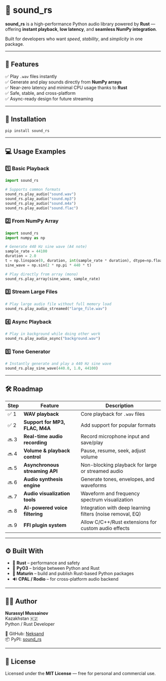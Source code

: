 # 🎵 sound_rs

**sound_rs** is a high-performance Python audio library powered by **Rust** —  
offering **instant playback**, **low latency**, and **seamless NumPy integration**.  

Built for developers who want *speed*, *stability*, and *simplicity* in one package.

---

## 🚀 Features

✅ Play `.wav` files instantly  
✅ Generate and play sounds directly from **NumPy arrays**  
✅ Near-zero latency and minimal CPU usage thanks to **Rust**  
✅ Safe, stable, and cross-platform  
✅ Async-ready design for future streaming  

---

## 🧠 Installation

```bash
pip install sound_rs
```

---

## 💻 Usage Examples

### 1️⃣ Basic Playback
```python
import sound_rs

# Supports common formats
sound_rs.play_audio("sound.wav")
sound_rs.play_audio("sound.mp3")
sound_rs.play_audio("sound.m4a")
sound_rs.play_audio("sound.flac")
```

### 2️⃣ From NumPy Array 
```python
import sound_rs
import numpy as np

# Generate 440 Hz sine wave (A4 note)
sample_rate = 44100
duration = 2.0
t = np.linspace(0, duration, int(sample_rate * duration), dtype=np.float32)
sine_wave = np.sin(2 * np.pi * 440 * t)

# Play directly from array (mono)
sound_rs.play_array(sine_wave, sample_rate)
```

### 3️⃣ Stream Large Files 
```python
# Play large audio file without full memory load
sound_rs.play_audio_streamed("large_file.wav")
```

### 4️⃣ Async Playback
```python
# Play in background while doing other work
sound_rs.play_audio_async("background.wav")
```

### 5️⃣ Tone Generator
```python
# Instantly generate and play a 440 Hz sine wave
sound_rs.play_sine_wave(440.0, 1.0, 44100)
```

---

## 🛠️ Roadmap

| Step | Feature                        | Description |
|------|--------------------------------|-------------|
| ✅ 1 | **WAV playback**               | Core playback for `.wav` files |
| ✅ 2 | **Support for MP3, FLAC, M4A** | Add support for popular formats |
| 🔜 3 | **Real-time audio recording**  | Record microphone input and save/play |
| 🔜 4 | **Volume & playback control**  | Pause, resume, seek, adjust volume |
| 🔜 5 | **Asynchronous streaming API** | Non-blocking playback for large or streamed audio |
| 🔜 6 | **Audio synthesis engine**     | Generate tones, envelopes, and waveforms |
| 🔜 7 | **Audio visualization tools**  | Waveform and frequency spectrum visualization |
| 🔜 8 | **AI-powered voice filtering** | Integration with deep learning filters (noise removal, EQ) |
| 🔜 9 | **FFI plugin system**          | Allow C/C++/Rust extensions for custom audio effects |

---

## ⚙️ Built With

- 🦀 **Rust** – performance and safety  
- 🔗 **PyO3** – bridge between Python and Rust  
- 🧰 **Maturin** – build and publish Rust-based Python packages  
- 🔊 **CPAL / Rodio** – for cross-platform audio backend  

---

## 👨‍💻 Author

**Nurassyl Mussainov**  
Kazakhstan 🇰🇿  
Python / Rust Developer  

🔗 GitHub: [Neksand](https://github.com/Neksand)  
📦 PyPI: [sound_rs](https://pypi.org/project/sound_rs)

---

## 📜 License 

Licensed under the **MIT License** — free for personal and commercial use.
